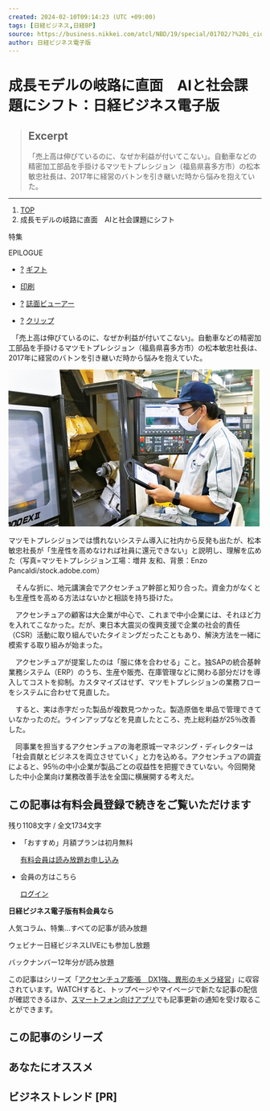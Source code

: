 ```yaml
---
created: 2024-02-10T09:14:23 (UTC +09:00)
tags: [日経ビジネス,日経BP]
source: https://business.nikkei.com/atcl/NBD/19/special/01702/?%20i_cid=nbpnb_tobira_240212_5
author: 日経ビジネス電子版
---
```


# 成長モデルの岐路に直面　AIと社会課題にシフト：日経ビジネス電子版

> ## Excerpt
> 「売上高は伸びているのに、なぜか利益が付いてこない」。自動車などの精密加工部品を手掛けるマツモトプレシジョン（福島県喜多方市）の松本敏忠社長は、2017年に経営のバトンを引き継いだ時から悩みを抱えていた。

---
1.  [TOP](https://business.nikkei.com/)
2.  成長モデルの岐路に直面　AIと社会課題にシフト

特集

EPILOGUE

-   [?](https://business.nikkei.com/atcl/NBD/19/special/01702/?%20i_cid=nbpnb_tobira_240212_5#gift_help) [ギフト](https://business.nikkei.com/atcl/NBD/19/special/01702/?%20i_cid=nbpnb_tobira_240212_5#paywall_gift)

-   [印刷](https://business.nikkei.com/atcl/NBD/19/special/01702/?%20i_cid=nbpnb_tobira_240212_5#paywall_notlogin)
-   [?](https://business.nikkei.com/atcl/NBD/19/special/01702/?%20i_cid=nbpnb_tobira_240212_5#viewer_help) [誌面ビューアー](https://business.nikkei.com/atcl/NBD/19/special/01702/?%20i_cid=nbpnb_tobira_240212_5#paywall_notlogin)
-   [?](https://business.nikkei.com/atcl/NBD/19/special/01702/?%20i_cid=nbpnb_tobira_240212_5#clip_help) [クリップ](https://business.nikkei.com/atcl/NBD/19/special/01702/?%20i_cid=nbpnb_tobira_240212_5#paywall_notlogin)

　「売上高は伸びているのに、なぜか利益が付いてこない」。自動車などの精密加工部品を手掛けるマツモトプレシジョン（福島県喜多方市）の松本敏忠社長は、2017年に経営のバトンを引き継いだ時から悩みを抱えていた。

![マツモトプレシジョンでは慣れないシステム導入に社内から反発も出たが、松本敏忠社長が「生産性を高めなければ社員に還元できない」と説明し、理解を広めた（写真=マツモトプレシジョン工場：増井 友和、背景：Enzo Pancaldi/stock.adobe.com）](%E6%88%90%E9%95%B7%E3%83%A2%E3%83%87%E3%83%AB%E3%81%AE%E5%B2%90%E8%B7%AF%E3%81%AB%E7%9B%B4%E9%9D%A2%E3%80%80AI%E3%81%A8%E7%A4%BE%E4%BC%9A%E8%AA%B2%E9%A1%8C%E3%81%AB%E3%82%B7%E3%83%95%E3%83%88%EF%BC%9A%E6%97%A5%E7%B5%8C%E3%83%93%E3%82%B8%E3%83%8D%E3%82%B9%E9%9B%BB%E5%AD%90%E7%89%88/p1.jpg)

マツモトプレシジョンでは慣れないシステム導入に社内から反発も出たが、松本敏忠社長が「生産性を高めなければ社員に還元できない」と説明し、理解を広めた（写真=マツモトプレシジョン工場：増井 友和、背景：Enzo Pancaldi/stock.adobe.com）

　そんな折に、地元講演会でアクセンチュア幹部と知り合った。資金力がなくとも生産性を高める方法はないかと相談を持ち掛けた。

　アクセンチュアの顧客は大企業が中心で、これまで中小企業には、それほど力を入れてこなかった。だが、東日本大震災の復興支援で企業の社会的責任（CSR）活動に取り組んでいたタイミングだったこともあり、解決方法を一緒に模索する取り組みが始まった。

　アクセンチュアが提案したのは「服に体を合わせる」こと。独SAPの統合基幹業務システム（ERP）のうち、生産や販売、在庫管理などに関わる部分だけを導入してコストを抑制。カスタマイズはせず、マツモトプレシジョンの業務フローをシステムに合わせて見直した。

　すると、実は赤字だった製品が複数見つかった。製造原価を単品で管理できていなかったのだ。ラインアップなどを見直したところ、売上総利益が25％改善した。

　同事業を担当するアクセンチュアの海老原城一マネジング・ディレクターは「社会貢献とビジネスを両立させていく」と力を込める。アクセンチュアの調査によると、95％の中小企業が製品ごとの収益性を把握できていない。今回開発した中小企業向け業務改善手法を全国に横展開する考えだ。

## この記事は有料会員登録で続きをご覧いただけます

残り1108文字 / 全文1734文字

-   「おすすめ」月額プランは初月無料
    
    [有料会員は読み放題お申し込み](https://info.nikkei.com/nb/subscription/?ru=https%3A%2F%2Fbusiness.nikkei.com%2Fatcl%2FNBD%2F19%2Fspecial%2F01702%2F%3F%2520i_cid%3Dnbpnb_tobira_240212_5#monthly)
-   会員の方はこちら
    
    [ログイン](https://business.nikkei.com/atcl/NBD/19/special/01702/?%20i_cid=nbpnb_tobira_240212_5#)

**日経ビジネス電子版有料会員なら**

人気コラム、特集…すべての記事が読み放題

ウェビナー日経ビジネスLIVEにも参加し放題

バックナンバー12年分が読み放題

この記事はシリーズ「[アクセンチュア膨張　DX1強、異形のキメラ経営](https://business.nikkei.com/atcl/NBD/15/special/)」に収容されています。WATCHすると、トップページやマイページで新たな記事の配信が確認できるほか、[スマートフォン向けアプリ](https://info.nikkei.com/nb/guide/app/)でも記事更新の通知を受け取ることができます。

## この記事のシリーズ

## あなたにオススメ

## ビジネストレンド \[PR\]
